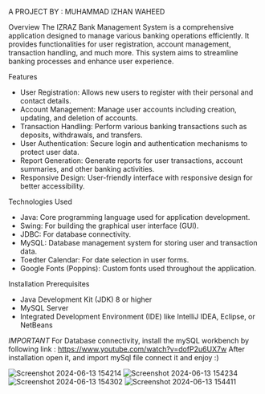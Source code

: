 A PROJECT BY : MUHAMMAD IZHAN WAHEED

Overview
The IZRAZ Bank Management System is a comprehensive application designed to manage various banking operations efficiently. 
It provides functionalities for user registration, account management, transaction handling, and much more. 
This system aims to streamline banking processes and enhance user experience.

Features 

 - User Registration: Allows new users to register with their personal and contact details.
 - Account Management: Manage user accounts including creation, updating, and deletion of accounts.
 - Transaction Handling: Perform various banking transactions such as deposits, withdrawals, and transfers.
 - User Authentication: Secure login and authentication mechanisms to protect user data.
 - Report Generation: Generate reports for user transactions, account summaries, and other banking activities.
 - Responsive Design: User-friendly interface with responsive design for better accessibility.

Technologies Used
 - Java: Core programming language used for application development.
 - Swing: For building the graphical user interface (GUI).
 - JDBC: For database connectivity.
 - MySQL: Database management system for storing user and transaction data.
 - Toedter Calendar: For date selection in user forms.
 - Google Fonts (Poppins): Custom fonts used throughout the application.

Installation
Prerequisites
 
 - Java Development Kit (JDK) 8 or higher
 - MySQL Server
 - Integrated Development Environment (IDE) like IntelliJ IDEA, Eclipse, or NetBeans

*IMPORTANT*
For Database connectivity, install the mySQL workbench by following link : https://www.youtube.com/watch?v=dofP2u6UX7w
After installation open it, and import mySql file connect it and enjoy :)

![Screenshot 2024-06-13 154214](https://github.com/izhan77/IZRAZ-Bank-Management-System/assets/153646985/0357763a-30d5-48cf-8bff-174ca4b7c6d5)
![Screenshot 2024-06-13 154234](https://github.com/izhan77/IZRAZ-Bank-Management-System/assets/153646985/1a1205fd-9998-498d-9555-2e150a868b92)
![Screenshot 2024-06-13 154302](https://github.com/izhan77/IZRAZ-Bank-Management-System/assets/153646985/ad2c31a1-4cf7-4cd9-976f-46fafcb7acf5)
![Screenshot 2024-06-13 154411](https://github.com/izhan77/IZRAZ-Bank-Management-System/assets/153646985/9fe75670-2715-42c7-b90c-e77b70b6dc15)

